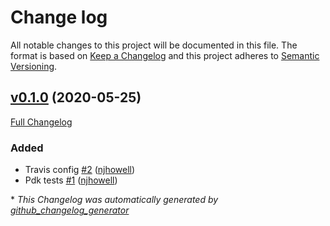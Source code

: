 # Change log

All notable changes to this project will be documented in this file. The format is based on [Keep a Changelog](http://keepachangelog.com/en/1.0.0/) and this project adheres to [Semantic Versioning](http://semver.org).

## [v0.1.0](https://github.com/njhowell/puppet-foldingathome/tree/v0.1.0) (2020-05-25)

[Full Changelog](https://github.com/njhowell/puppet-foldingathome/compare/34799c8e620944a748923cf58c4a11917339f236...v0.1.0)

### Added

- Travis config [\#2](https://github.com/njhowell/puppet-foldingathome/pull/2) ([njhowell](https://github.com/njhowell))
- Pdk tests [\#1](https://github.com/njhowell/puppet-foldingathome/pull/1) ([njhowell](https://github.com/njhowell))



\* *This Changelog was automatically generated by [github_changelog_generator](https://github.com/skywinder/Github-Changelog-Generator)*

